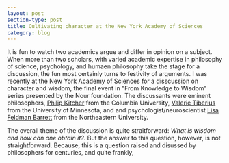 ```yaml
---
layout: post
section-type: post
title: Cultivating character at the New York Academy of Sciences
category: blog
---
```


<p> It is fun to watch two academics argue and differ in opinion on a subject. When more than two scholars, with varied academic expertise in philosophy of science, psychology, and humaen philosophy take the stage for a discussion, the fun most certainly turns to festivity of arguments. I was recently at the New York Academy of Sciences for a disscussion on character and wisdom, the final event in &#34;From Knowledge to Wisdom&#34; series presented by the Nour foundation. The discussants were eminent philosophers, <a href="http://philosophy.columbia.edu/directories/faculty/philip-kitcher" title="Philip Kitcher">Philip Kitcher</a> from the Columbia University, <a href="http://philosophy.umn.edu/people/FacultyProfile.php?UID=tiberius/" title="Valerie Tiberius">Valerie Tiberius</a> from the University of Minnesota, and and psychologist/neuroscientist <a href="http://www.northeastern.edu/cos/faculty/lisa-feldman-barrett/" title="Lisa Feldman Barrett">Lisa Feldman Barrett</a> from the Northeastern University. <br><p>

<p>The overall theme of the discussion is quite straitforward: <i>What is wisdom and how can one obtain it?</i>. But the answer to this question, however, is not straightforward. Because, this is a question raised and disussed by philosophers for centuries, and quite frankly, 

